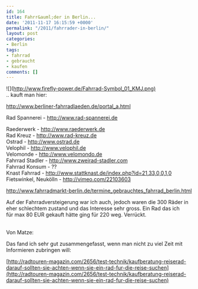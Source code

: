```yaml
---
id: 164
title: Fahrr&auml;der in Berlin...
date: '2011-11-17 16:15:59 +0000'
permalink: "/2011/fahrrader-in-berlin/"
layout: post
categories:
- Berlin
tags:
- fahrrad
- gebraucht
- kaufen
comments: []
---
```

![](<http://www.firefly-power.de/Fahrrad-Symbol_01_KMJ.png)>  
.. kauft man hier:

<http://www.berliner-fahrradlaeden.de/portal_a.html>

Rad Spannerei - <http://www.rad-spannerei.de>

Raederwerk - <http://www.raederwerk.de>  
Rad Kreuz - <http://www.rad-kreuz.de>  
Ostrad - <http://www.ostrad.de>  
Velophil - <http://www.velophil.de>  
Velomonde - <http://www.velomondo.de>  
Fahrrad Stadler - <http://www.zweirad-stadler.com>  
Fahrrad Konsum - ??  
Knast Fahrrad - <http://www.stattknast.de/index.php?id=21,33,0,0,1,0>  
Fietswinkel, Neukölln - <http://vimeo.com/22103603>

<http://www.fahrradmarkt-berlin.de/termine_gebrauchtes_fahrrad_berlin.html>

Auf der Fahrradversteigerung war ich auch, jedoch waren die 300 Räder in eher schlechtem zustand und das Interesse sehr gross. Ein Rad das ich  
für max 80 EUR gekauft hätte ging für 220 weg. Verrückt.  
&nbsp;

Von Matze:

Das fand ich sehr gut zusammengefasst, wenn man nicht zu viel Zeit mit Informieren zubringen will:

[<http://radtouren-magazin.com/2656/test-technik/kaufberatung-reiserad-darauf-sollten-sie-achten-wenn-sie-ein-rad-fur-die-reise-suchen](http://radtouren-magazin.com/2656/test-technik/kaufberatung-reiserad-darauf-sollten-sie-achten-wenn-sie-ein-rad-fur-die-reise-suchen)>